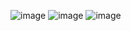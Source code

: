 ![image](https://user-images.githubusercontent.com/95177254/171946078-93a05ec1-0d3f-48e6-96e0-39ba732fe004.png)
![image](https://user-images.githubusercontent.com/95177254/171946108-4541df03-f421-471a-9ff6-989003a3be56.png)
![image](https://user-images.githubusercontent.com/95177254/171946123-21c4a24a-62aa-4ae0-bfb3-43967f9b860c.png)
